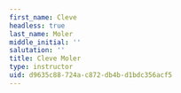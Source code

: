 ```yaml
---
first_name: Cleve
headless: true
last_name: Moler
middle_initial: ''
salutation: ''
title: Cleve Moler
type: instructor
uid: d9635c88-724a-c872-db4b-d1bdc356acf5
---
```

